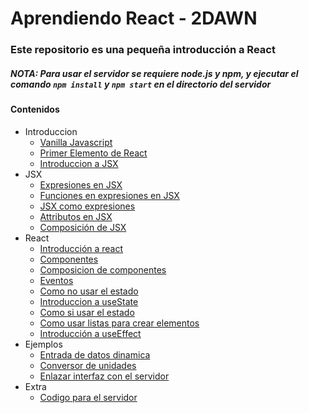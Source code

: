 # Aprendiendo React - 2DAWN

### Este repositorio es una pequeña introducción a React

##### NOTA: Para usar el servidor se requiere node.js y npm, y ejecutar el comando `npm install` y `npm start` en el directorio del servidor

#### Contenidos
+ Introduccion
    - [Vanilla Javascript](1.html)
    - [Primer Elemento de React](2.html)
    - [Introduccion a JSX](3.html)
+ JSX
    - [Expresiones en JSX](4.html)
    - [Funciones en expresiones en JSX](5.html)
    - [JSX como expresiones](6.html)
    - [Attributos en JSX](7.html)
    - [Composición de JSX](8.html)
+ React
    - [Introducción a react](9.html)
    - [Componentes](10.html)
    - [Composicion de componentes](11.html)
    - [Eventos](12.html)
    - [Como no usar el estado](13.html)
    - [Introduccion a useState](14.html)
    - [Como si usar el estado](15.html)
    - [Como usar listas para crear elementos](16.html)
    - [Introducción a useEffect](17.html)
+ Ejemplos
    - [Entrada de datos dinamica](18.html)
    - [Conversor de unidades](19.html)
    - [Enlazar interfaz con el servidor](20.html)
+ Extra
    - [Codigo para el servidor](server)